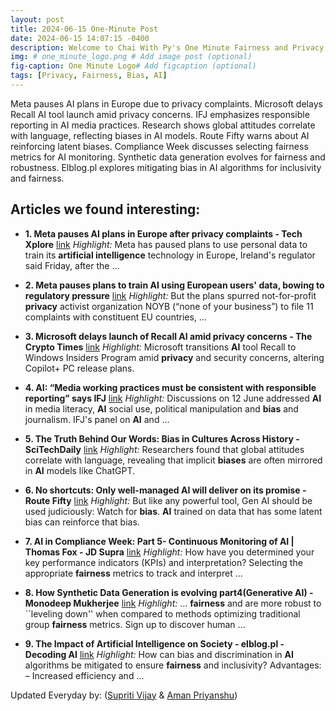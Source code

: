 ```yaml
---
layout: post
title: 2024-06-15 One-Minute Post
date: 2024-06-15 14:07:15 -0400
description: Welcome to Chai With Py's One Minute Fairness and Privacy, which aims to provide you the current happenings in the world of Fairness, Privacy, and AI.
img: # one_minute_logo.png # Add image post (optional)
fig-caption: One Minute Logo# Add figcaption (optional)
tags: [Privacy, Fairness, Bias, AI]
---
```


Meta pauses AI plans in Europe due to privacy complaints. Microsoft delays Recall AI tool launch amid privacy concerns. IFJ emphasizes responsible reporting in AI media practices. Research shows global attitudes correlate with language, reflecting biases in AI models. Route Fifty warns about AI reinforcing latent biases. Compliance Week discusses selecting fairness metrics for AI monitoring. Synthetic data generation evolves for fairness and robustness. Elblog.pl explores mitigating bias in AI algorithms for inclusivity and fairness.

## Articles we found interesting:

- **1. Meta pauses <b>AI</b> plans in Europe after <b>privacy</b> complaints - Tech Xplore** [link](https://techxplore.com/news/2024-06-meta-ai-europe-privacy-complaints.html)
_Highlight:_ Meta has paused plans to use personal data to train its <b>artificial intelligence</b> technology in Europe, Ireland&#39;s regulator said Friday, after the&nbsp;...

- **2. Meta pauses plans to train <b>AI</b> using European users&#39; data, bowing to regulatory pressure** [link](https://techcrunch.com/2024/06/14/meta-pauses-plans-to-train-ai-using-european-users-data-bowing-to-regulatory-pressure/)
_Highlight:_ But the plans spurred not-for-profit <b>privacy</b> activist organization NOYB (“none of your business”) to file 11 complaints with constituent EU countries,&nbsp;...

- **3. Microsoft delays launch of Recall <b>AI</b> amid <b>privacy</b> concerns - The Crypto Times** [link](https://www.cryptotimes.io/2024/06/15/microsoft-delays-recall-ai-tool-to-preview-amid-privacy-concerns/)
_Highlight:_ Microsoft transitions <b>AI</b> tool Recall to Windows Insiders Program amid <b>privacy</b> and security concerns, altering Copilot+ PC release plans.

- **4. <b>AI</b>: “Media working practices must be consistent with responsible reporting” says IFJ** [link](https://www.ifj.org/media-centre/news/detail/category/press-releases/article/ai-media-working-practices-must-be-consistent-with-responsible-reporting-says-ifj)
_Highlight:_ Discussions on 12 June addressed <b>AI</b> in media literacy, <b>AI</b> social use, political manipulation and <b>bias</b> and journalism. IFJ&#39;s panel on <b>AI</b> and&nbsp;...

- **5. The Truth Behind Our Words: <b>Bias</b> in Cultures Across History - SciTechDaily** [link](https://scitechdaily.com/the-truth-behind-our-words-bias-in-cultures-across-history/)
_Highlight:_ Researchers found that global attitudes correlate with language, revealing that implicit <b>biases</b> are often mirrored in <b>AI</b> models like ChatGPT.

- **6. No shortcuts: Only well-managed <b>AI</b> will deliver on its promise - Route Fifty** [link](https://www.route-fifty.com/digital-government/2024/06/no-shortcuts-only-well-managed-ai-will-deliver-its-promise/397391/)
_Highlight:_ But like any powerful tool, Gen AI should be used judiciously: Watch for <b>bias</b>. <b>AI</b> trained on data that has some latent bias can reinforce that bias.

- **7. <b>AI</b> in Compliance Week: Part 5- Continuous Monitoring of <b>AI</b> | Thomas Fox - JD Supra** [link](https://www.jdsupra.com/legalnews/ai-in-compliance-week-part-5-continuous-1970835/)
_Highlight:_ How have you determined your key performance indicators (KPIs) and interpretation? Selecting the appropriate <b>fairness</b> metrics to track and interpret&nbsp;...

- **8. How Synthetic Data Generation is evolving part4(Generative <b>AI</b>) - Monodeep Mukherjee** [link](https://medium.com/%40monocosmo77/how-synthetic-data-generation-is-evolving-part4-generative-ai-6982df543477)
_Highlight:_ ... <b>fairness</b> and are more robust to ``leveling down&#39;&#39; when compared to methods optimizing traditional group <b>fairness</b> metrics. Sign up to discover human&nbsp;...

- **9. The Impact of <b>Artificial Intelligence</b> on Society - elblog.pl - Decoding <b>AI</b>** [link](https://elblog.pl/2024/06/14/the-impact-of-artificial-intelligence-on-society/)
_Highlight:_ How can bias and discrimination in <b>AI</b> algorithms be mitigated to ensure <b>fairness</b> and inclusivity? Advantages: – Increased efficiency and&nbsp;...


Updated Everyday by: (<a href="https://supritivijay.github.io/">Supriti Vijay</a> & <a href="https://amanpriyanshu.github.io/">Aman Priyanshu</a>)
